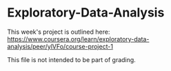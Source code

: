 # Exploratory-Data-Analysis

This week's project is outlined here: https://www.coursera.org/learn/exploratory-data-analysis/peer/ylVFo/course-project-1

This file is not intended to be part of grading.
